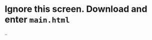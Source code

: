 # Ignore this screen. Download and enter ``main.html``
































































..
